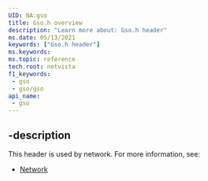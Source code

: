 ```yaml
---
UID: NA:gso 
title: Gso.h overview
description: "Learn more about: Gso.h header"
ms.date: 05/13/2021
keywords: ["Gso.h header"]
ms.keywords: 
ms.topic: reference
tech.root: netvista
f1_keywords:
 - gso
 - gso/gso
api_name:
 - gso
---
```



## -description

This header is used by network. For more information, see:

- [Network](../_netvista/index.md)
